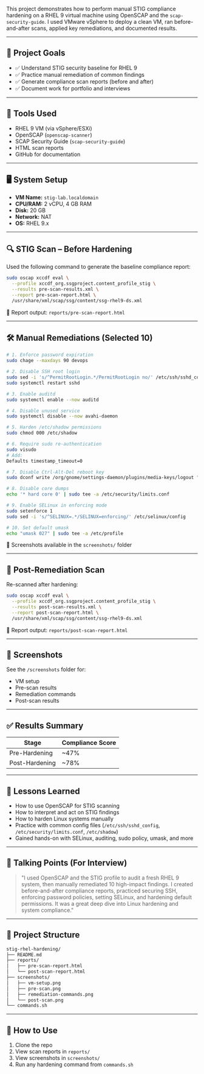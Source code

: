 This project demonstrates how to perform manual STIG compliance hardening on a RHEL 9 virtual machine using OpenSCAP and the `scap-security-guide`. I used VMware vSphere to deploy a clean VM, ran before-and-after scans, applied key remediations, and documented results.

---

## 📌 Project Goals

- ✅ Understand STIG security baseline for RHEL 9
- ✅ Practice manual remediation of common findings
- ✅ Generate compliance scan reports (before and after)
- ✅ Document work for portfolio and interviews

---

## 🧰 Tools Used

- RHEL 9 VM (via vSphere/ESXi)
- OpenSCAP (`openscap-scanner`)
- SCAP Security Guide (`scap-security-guide`)
- HTML scan reports
- GitHub for documentation

---

## 🖥️ System Setup

- **VM Name:** `stig-lab.localdomain`
- **CPU/RAM:** 2 vCPU, 4 GB RAM
- **Disk:** 20 GB
- **Network:** NAT
- **OS:** RHEL 9.x

---

## 🔍 STIG Scan – Before Hardening

Used the following command to generate the baseline compliance report:

```bash
sudo oscap xccdf eval \
  --profile xccdf_org.ssgproject.content_profile_stig \
  --results pre-scan-results.xml \
  --report pre-scan-report.html \
  /usr/share/xml/scap/ssg/content/ssg-rhel9-ds.xml
```

📄 Report output: `reports/pre-scan-report.html`

---

## 🛠️ Manual Remediations (Selected 10)

```bash
# 1. Enforce password expiration
sudo chage --maxdays 90 devops

# 2. Disable SSH root login
sudo sed -i 's/^PermitRootLogin.*/PermitRootLogin no/' /etc/ssh/sshd_config
sudo systemctl restart sshd

# 3. Enable auditd
sudo systemctl enable --now auditd

# 4. Disable unused service
sudo systemctl disable --now avahi-daemon

# 5. Harden /etc/shadow permissions
sudo chmod 000 /etc/shadow

# 6. Require sudo re-authentication
sudo visudo
# Add:
Defaults timestamp_timeout=0

# 7. Disable Ctrl-Alt-Del reboot key
sudo dconf write /org/gnome/settings-daemon/plugins/media-keys/logout "''"

# 8. Disable core dumps
echo '* hard core 0' | sudo tee -a /etc/security/limits.conf

# 9. Enable SELinux in enforcing mode
sudo setenforce 1
sudo sed -i 's/^SELINUX=.*/SELINUX=enforcing/' /etc/selinux/config

# 10. Set default umask
echo "umask 027" | sudo tee -a /etc/profile
```

📸 Screenshots available in the `screenshots/` folder

---

## 🔁 Post-Remediation Scan

Re-scanned after hardening:

```bash
sudo oscap xccdf eval \
  --profile xccdf_org.ssgproject.content_profile_stig \
  --results post-scan-results.xml \
  --report post-scan-report.html \
  /usr/share/xml/scap/ssg/content/ssg-rhel9-ds.xml
```

📄 Report output: `reports/post-scan-report.html`

---

## 📸 Screenshots

See the `/screenshots` folder for:

- VM setup
- Pre-scan results
- Remediation commands
- Post-scan results

---

## ✅ Results Summary

| Stage            | Compliance Score |
|------------------|------------------|
| Pre-Hardening    | ~47%             |
| Post-Hardening   | ~78%             |

---

## 📘 Lessons Learned

- How to use OpenSCAP for STIG scanning
- How to interpret and act on STIG findings
- How to harden Linux systems manually
- Practice with common config files (`/etc/ssh/sshd_config`, `/etc/security/limits.conf`, `/etc/shadow`)
- Gained hands-on with SELinux, auditing, sudo policy, umask, and more

---

## 🧠 Talking Points (For Interview)

> "I used OpenSCAP and the STIG profile to audit a fresh RHEL 9 system, then manually remediated 10 high-impact findings. I created before-and-after compliance reports, practiced securing SSH, enforcing password policies, setting SELinux, and hardening default permissions. It was a great deep dive into Linux hardening and system compliance."

---

## 📂 Project Structure

```bash
stig-rhel-hardening/
├── README.md
├── reports/
│   ├── pre-scan-report.html
│   └── post-scan-report.html
├── screenshots/
│   ├── vm-setup.png
│   ├── pre-scan.png
│   ├── remediation-commands.png
│   └── post-scan.png
└── commands.sh
```

---

## 🔗 How to Use

1. Clone the repo
2. View scan reports in `reports/`
3. View screenshots in `screenshots/`
4. Run any hardening command from `commands.sh`

